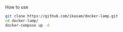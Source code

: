 How to use

```bash
git clone https://github.com/ikasam/docker-lamp.git
cd docker-lamp/
docker-compose up -d
```
